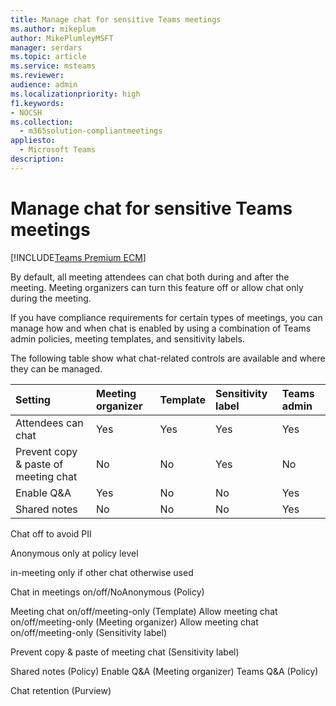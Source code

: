 ```yaml
---
title: Manage chat for sensitive Teams meetings
ms.author: mikeplum
author: MikePlumleyMSFT
manager: serdars
ms.topic: article
ms.service: msteams
ms.reviewer: 
audience: admin
ms.localizationpriority: high
f1.keywords:
- NOCSH
ms.collection: 
  - m365solution-compliantmeetings
appliesto: 
  - Microsoft Teams
description: 
---
```


# Manage chat for sensitive Teams meetings

[!INCLUDE[Teams Premium ECM](includes/teams-premium-ecm.md)]

By default, all meeting attendees can chat both during and after the meeting. Meeting organizers can turn this feature off or allow chat only during the meeting.

If you have compliance requirements for certain types of meetings, you can manage how and when chat is enabled by using a combination of Teams admin policies, meeting templates, and sensitivity labels.

The following table show what chat-related controls are available and where they can be managed.

|Setting|Meeting organizer|Template|Sensitivity label|Teams admin|
|:------|:----------------|:-------|:----------------|:----------|
|Attendees can chat|Yes|Yes|Yes|Yes|
|Prevent copy & paste of meeting chat|No|No|Yes|No|
|Enable Q&A|Yes|No|No|Yes|
|Shared notes|No|No|No|Yes|


Chat off to avoid PII

Anonymous only at policy level

in-meeting only if other chat otherwise used



Chat in meetings on/off/NoAnonymous (Policy)

Meeting chat on/off/meeting-only (Template)
Allow meeting chat on/off/meeting-only (Meeting organizer)
Allow meeting chat on/off/meeting-only (Sensitivity label)

Prevent copy & paste of meeting chat (Sensitivity label)

Shared notes (Policy)
Enable Q&A (Meeting organizer)
Teams Q&A (Policy)

Chat retention (Purview)

